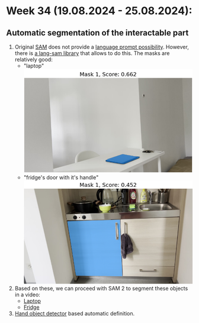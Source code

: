 # Week 34 (19.08.2024 - 25.08.2024):
## Automatic segmentation of the interactable part
1. Original [SAM](https://github.com/facebookresearch/segment-anything/tree/main) does not provide a [language prompt
possibility](https://github.com/facebookresearch/segment-anything/issues/4). However, there is 
[a lang-sam library](https://github.com/luca-medeiros/lang-segment-anything?tab=readme-ov-file) 
that allows to do this. The masks are relatively good:
    - "laptop"
   ![Lang SAM laptop](../data/week34/lang_sam_mask_laptop.png)
    - "fridge's door with it's handle"
   ![Lang SAM fridge](../data/week34/lang_sam_mask_fridge.png)
2. Based on these, we can proceed with SAM 2 to segment these objects in a video:
   - [Laptop](../data/week34/laptop.mp4)
   - [Fridge](../data/week34/fridge.mp4)
3. [Hand object detector](https://github.com/ddshan/hand_object_detector/tree/master) based automatic definition.